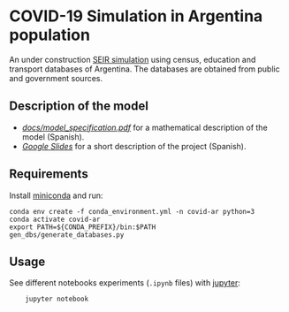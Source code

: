 # COVID-19 Simulation in Argentina population

An under construction [SEIR simulation](https://en.wikipedia.org/wiki/Compartmental_models_in_epidemiology) using census, education and transport databases of Argentina. The databases are obtained from public and government sources.

## Description of the model
- *[docs/model_specification.pdf](https://github.com/vmartinv/simulator-covid-19-argentina/raw/master/docs/model_specification.pdf)* for a mathematical description of the model (Spanish).
- *[Google Slides](https://docs.google.com/presentation/d/1cNZLiriVJxIJajvodh8ViYtx37NB8REJ2n5osU5jKA0/edit?usp=sharing)* for a short description of the project (Spanish).

## Requirements
Install [miniconda](https://docs.conda.io/en/latest/miniconda.html) and run:

    conda env create -f conda_environment.yml -n covid-ar python=3
    conda activate covid-ar
    export PATH=${CONDA_PREFIX}/bin:$PATH
    gen_dbs/generate_databases.py

## Usage
See different notebooks experiments (`.ipynb` files) with [jupyter](https://jupyter.org):

        jupyter notebook
